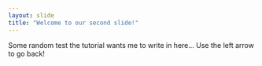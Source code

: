 ```yaml
---
layout: slide
title: "Welcome to our second slide!"
---
```

Some random test the tutorial wants me to write in here...
Use the left arrow to go back!